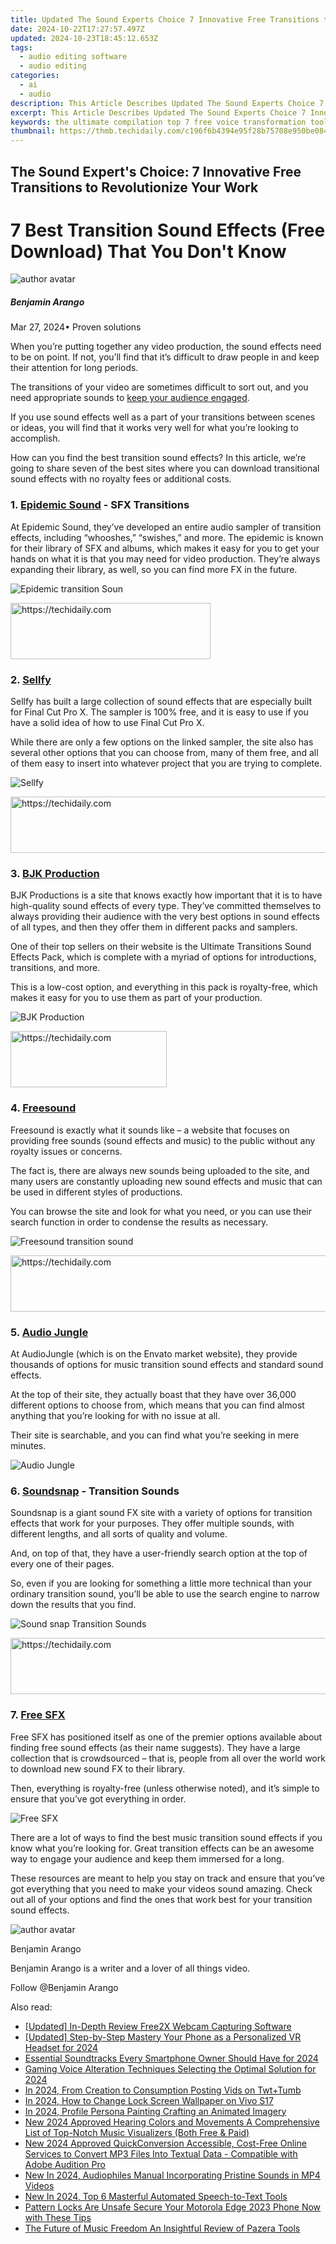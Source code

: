 ```yaml
---
title: Updated The Sound Experts Choice 7 Innovative Free Transitions to Revolutionize Your Work for 2024
date: 2024-10-22T17:27:57.497Z
updated: 2024-10-23T18:45:12.653Z
tags: 
  - audio editing software
  - audio editing
categories: 
  - ai
  - audio
description: This Article Describes Updated The Sound Experts Choice 7 Innovative Free Transitions to Revolutionize Your Work for 2024
excerpt: This Article Describes Updated The Sound Experts Choice 7 Innovative Free Transitions to Revolutionize Your Work for 2024
keywords: the ultimate compilation top 7 free voice transformation tools for unleashing your inner artist,the sound experts choice 7 innovative free transitions to revolutionize your work,video editors best picks 10 innovative reaper extraction solutions you cant ignore,innovative and gratis sound editing solutions top free options on the digital frontier,sound innovators choice the best free audio mixer platforms ranked,the future of audio crafting androids most innovative digital audio workstations for todays sound engineers,visualize your music top free applications to watch out for on iphones and android devices 2023 edition
thumbnail: https://thmb.techidaily.com/c196f6b4394e95f28b75708e950be08411857a7cc6fdf0b1b999475eb2576da4.jpg
---
```


## The Sound Expert's Choice: 7 Innovative Free Transitions to Revolutionize Your Work

# 7 Best Transition Sound Effects (Free Download) That You Don't Know

![author avatar](https://images.wondershare.com/filmora/article-images/benjamin-arango-author.jpg)

##### Benjamin Arango

 Mar 27, 2024• Proven solutions

When you’re putting together any video production, the sound effects need to be on point. If not, you’ll find that it’s difficult to draw people in and keep their attention for long periods.

The transitions of your video are sometimes difficult to sort out, and you need appropriate sounds to [keep your audience engaged](https://viewership.com/engaging-videos/).

If you use sound effects well as a part of your transitions between scenes or ideas, you will find that it works very well for what you’re looking to accomplish.

How can you find the best transition sound effects? In this article, we’re going to share seven of the best sites where you can download transitional sound effects with no royalty fees or additional costs.

### 1. [Epidemic Sound](https://www.epidemicsound.com/albums/album/1492/) \- SFX Transitions

At Epidemic Sound, they’ve developed an entire audio sampler of transition effects, including “whooshes,” “swishes,” and more. The epidemic is known for their library of SFX and albums, which makes it easy for you to get your hands on what it is that you may need for video production. They’re always expanding their library, as well, so you can find more FX in the future.

![Epidemic transition Soun](https://images.wondershare.com/filmora/filmorapro/epidemic-transition-sound.jpg)

<!-- affiliate ads begin -->
<a href="https://bluettius.sjv.io/c/5597632/2139109/17108" target="_top" id="2139109">
  <img src="//a.impactradius-go.com/display-ad/17108-2139109" border="0" alt="https://techidaily.com" width="320" height="90"/>
</a>
<img height="0" width="0" src="https://bluettius.sjv.io/i/5597632/2139109/17108" style="position:absolute;visibility:hidden;" border="0" />
<!-- affiliate ads end -->

### 2. [Sellfy](https://10154417130356796.sellfy.store/p/npgh/)

Sellfy has built a large collection of sound effects that are especially built for Final Cut Pro X. The sampler is 100% free, and it is easy to use if you have a solid idea of how to use Final Cut Pro X.

While there are only a few options on the linked sampler, the site also has several other options that you can choose from, many of them free, and all of them easy to insert into whatever project that you are trying to complete.

![Sellfy](https://images.wondershare.com/filmora/filmorapro/sellfy-transition-sound.jpg)

<!-- affiliate ads begin -->
<a href="https://aligracehair.sjv.io/c/5597632/1997648/19272" target="_top" id="1997648">
  <img src="//a.impactradius-go.com/display-ad/19272-1997648" border="0" alt="https://techidaily.com" width="728" height="90"/>
</a>
<img height="0" width="0" src="https://aligracehair.sjv.io/i/5597632/1997648/19272" style="position:absolute;visibility:hidden;" border="0" />
<!-- affiliate ads end -->

### 3. [BJK Production](https://bjkproduction.com/index.php/product/soundeffects/)

BJK Productions is a site that knows exactly how important that it is to have high-quality sound effects of every type. They’ve committed themselves to always providing their audience with the very best options in sound effects of all types, and then they offer them in different packs and samplers.

One of their top sellers on their website is the Ultimate Transitions Sound Effects Pack, which is complete with a myriad of options for introductions, transitions, and more.

This is a low-cost option, and everything in this pack is royalty-free, which makes it easy for you to use them as part of your production.

![BJK Production](https://images.wondershare.com/filmora/filmorapro/bjk-production.jpg)

<!-- affiliate ads begin -->
<a href="https://aligracehair.sjv.io/c/5597632/2135398/19272" target="_top" id="2135398">
  <img src="//a.impactradius-go.com/display-ad/19272-2135398" border="0" alt="https://techidaily.com" width="250" height="90"/>
</a>
<img height="0" width="0" src="https://aligracehair.sjv.io/i/5597632/2135398/19272" style="position:absolute;visibility:hidden;" border="0" />
<!-- affiliate ads end -->

### 4. [Freesound](https://freesound.org/browse/tags/transition/)

Freesound is exactly what it sounds like – a website that focuses on providing free sounds (sound effects and music) to the public without any royalty issues or concerns.

The fact is, there are always new sounds being uploaded to the site, and many users are constantly uploading new sound effects and music that can be used in different styles of productions.

You can browse the site and look for what you need, or you can use their search function in order to condense the results as necessary.

![Freesound transition sound](https://images.wondershare.com/filmora/filmorapro/Freesound-transition-sound.jpg)

<!-- affiliate ads begin -->
<a href="https://aligracehair.sjv.io/c/5597632/1972684/19272" target="_top" id="1972684">
  <img src="//a.impactradius-go.com/display-ad/19272-1972684" border="0" alt="https://techidaily.com" width="728" height="90"/>
</a>
<img height="0" width="0" src="https://aligracehair.sjv.io/i/5597632/1972684/19272" style="position:absolute;visibility:hidden;" border="0" />
<!-- affiliate ads end -->

### 5. [Audio Jungle](https://audiojungle.net/category/sound/transitions-movement)

At AudioJungle (which is on the Envato market website), they provide thousands of options for music transition sound effects and standard sound effects.

At the top of their site, they actually boast that they have over 36,000 different options to choose from, which means that you can find almost anything that you’re looking for with no issue at all.

Their site is searchable, and you can find what you’re seeking in mere minutes.

![Audio Jungle](https://images.wondershare.com/filmora/filmorapro/audio-jungle-transition-sound.jpg)

### 6. [Soundsnap](https://www.soundsnap.com/tags/transition) \- Transition Sounds

Soundsnap is a giant sound FX site with a variety of options for transition effects that work for your purposes. They offer multiple sounds, with different lengths, and all sorts of quality and volume.

And, on top of that, they have a user-friendly search option at the top of every one of their pages.

So, even if you are looking for something a little more technical than your ordinary transition sound, you’ll be able to use the search engine to narrow down the results that you find.

![Sound snap Transition Sounds](https://images.wondershare.com/filmora/filmorapro/soundsnap-transition-sound.jpg)

<!-- affiliate ads begin -->
<a href="https://ephamedtechinc.pxf.io/c/5597632/2126492/26400" target="_top" id="2126492">
  <img src="//a.impactradius-go.com/display-ad/26400-2126492" border="0" alt="https://techidaily.com" width="640" height="90"/>
</a>
<img height="0" width="0" src="https://ephamedtechinc.pxf.io/i/5597632/2126492/26400" style="position:absolute;visibility:hidden;" border="0" />
<!-- affiliate ads end -->

### 7. [Free SFX](https://www.freesfx.co.uk/sfx/transition)

Free SFX has positioned itself as one of the premier options available about finding free sound effects (as their name suggests). They have a large collection that is crowdsourced – that is, people from all over the world work to download new sound FX to their library.

Then, everything is royalty-free (unless otherwise noted), and it’s simple to ensure that you’ve got everything in order.

![Free SFX](https://images.wondershare.com/filmora/filmorapro/freesfx-transition-sound.jpg)

There are a lot of ways to find the best music transition sound effects if you know what you’re looking for. Great transition effects can be an awesome way to engage your audience and keep them immersed for a long.

These resources are meant to help you stay on track and ensure that you’ve got everything that you need to make your videos sound amazing. Check out all of your options and find the ones that work best for your transition sound effects.

![author avatar](https://images.wondershare.com/filmora/article-images/benjamin-arango-author.jpg)

Benjamin Arango

Benjamin Arango is a writer and a lover of all things video.

Follow @Benjamin Arango

<ins class="adsbygoogle"
      style="display:block"
      data-ad-client="ca-pub-7571918770474297"
      data-ad-slot="8358498916"
      data-ad-format="auto"
      data-full-width-responsive="true"></ins>

<span class="atpl-alsoreadstyle">Also read:</span>
<div><ul>
<li><a href="https://screen-video-capture.techidaily.com/updated-in-depth-review-free2x-webcam-capturing-software/"><u>[Updated] In-Depth Review Free2X Webcam Capturing Software</u></a></li>
<li><a href="https://article-tips.techidaily.com/updated-step-by-step-mastery-your-phone-as-a-personalized-vr-headset-for-2024/"><u>[Updated] Step-by-Step Mastery Your Phone as a Personalized VR Headset for 2024</u></a></li>
<li><a href="https://audio-editing.techidaily.com/essential-soundtracks-every-smartphone-owner-should-have-for-2024/"><u>Essential Soundtracks Every Smartphone Owner Should Have for 2024</u></a></li>
<li><a href="https://audio-editing.techidaily.com/gaming-voice-alteration-techniques-selecting-the-optimal-solution-for-2024/"><u>Gaming Voice Alteration Techniques Selecting the Optimal Solution for 2024</u></a></li>
<li><a href="https://twitter-videos.techidaily.com/in-2024-from-creation-to-consumption-posting-vids-on-twtplustumb/"><u>In 2024, From Creation to Consumption Posting Vids on Twt+Tumb</u></a></li>
<li><a href="https://android-unlock.techidaily.com/in-2024-how-to-change-lock-screen-wallpaper-on-vivo-s17-by-drfone-android/"><u>In 2024, How to Change Lock Screen Wallpaper on Vivo S17</u></a></li>
<li><a href="https://facebook-video-files.techidaily.com/in-2024-profile-persona-painting-crafting-an-animated-imagery/"><u>In 2024, Profile Persona Painting Crafting an Animated Imagery</u></a></li>
<li><a href="https://audio-editing.techidaily.com/new-2024-approved-hearing-colors-and-movements-a-comprehensive-list-of-top-notch-music-visualizers-both-free-and-paid/"><u>New 2024 Approved Hearing Colors and Movements A Comprehensive List of Top-Notch Music Visualizers (Both Free & Paid)</u></a></li>
<li><a href="https://audio-editing.techidaily.com/new-2024-approved-quickconversion-accessible-cost-free-online-services-to-convert-mp3-files-into-textual-data-compatible-with-adobe-audition-pro/"><u>New 2024 Approved QuickConversion Accessible, Cost-Free Online Services to Convert MP3 Files Into Textual Data - Compatible with Adobe Audition Pro</u></a></li>
<li><a href="https://audio-editing.techidaily.com/new-in-2024-audiophiles-manual-incorporating-pristine-sounds-in-mp4-videos/"><u>New In 2024, Audiophiles Manual Incorporating Pristine Sounds in MP4 Videos</u></a></li>
<li><a href="https://audio-editing.techidaily.com/new-in-2024-top-6-masterful-automated-speech-to-text-tools/"><u>New In 2024, Top 6 Masterful Automated Speech-to-Text Tools</u></a></li>
<li><a href="https://easy-unlock-android.techidaily.com/pattern-locks-are-unsafe-secure-your-motorola-edge-2023-phone-now-with-these-tips-by-drfone-android/"><u>Pattern Locks Are Unsafe Secure Your Motorola Edge 2023 Phone Now with These Tips</u></a></li>
<li><a href="https://extra-lessons.techidaily.com/the-future-of-music-freedom-an-insightful-review-of-pazera-tools/"><u>The Future of Music Freedom An Insightful Review of Pazera Tools</u></a></li>
</ul></div>

